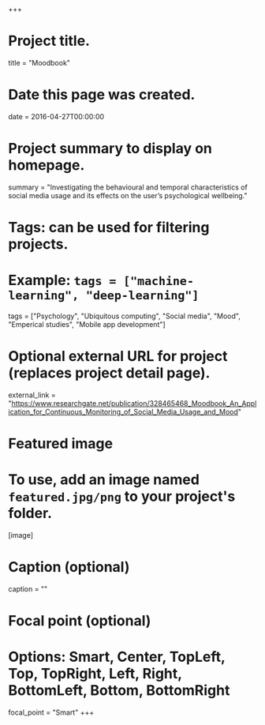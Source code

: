 +++
# Project title.
title = "Moodbook"

# Date this page was created.
date = 2016-04-27T00:00:00

# Project summary to display on homepage.
summary = "Investigating the behavioural and temporal characteristics of social media usage and its effects on the user’s psychological wellbeing."

# Tags: can be used for filtering projects.
# Example: `tags = ["machine-learning", "deep-learning"]`
tags = ["Psychology", "Ubiquitous computing", "Social media", "Mood", "Emperical studies", "Mobile app development"]

# Optional external URL for project (replaces project detail page).
external_link = "https://www.researchgate.net/publication/328465468_Moodbook_An_Application_for_Continuous_Monitoring_of_Social_Media_Usage_and_Mood"

# Featured image
# To use, add an image named `featured.jpg/png` to your project's folder. 
[image]
  # Caption (optional)
  caption = ""

  # Focal point (optional)
  # Options: Smart, Center, TopLeft, Top, TopRight, Left, Right, BottomLeft, Bottom, BottomRight
  focal_point = "Smart"
+++
